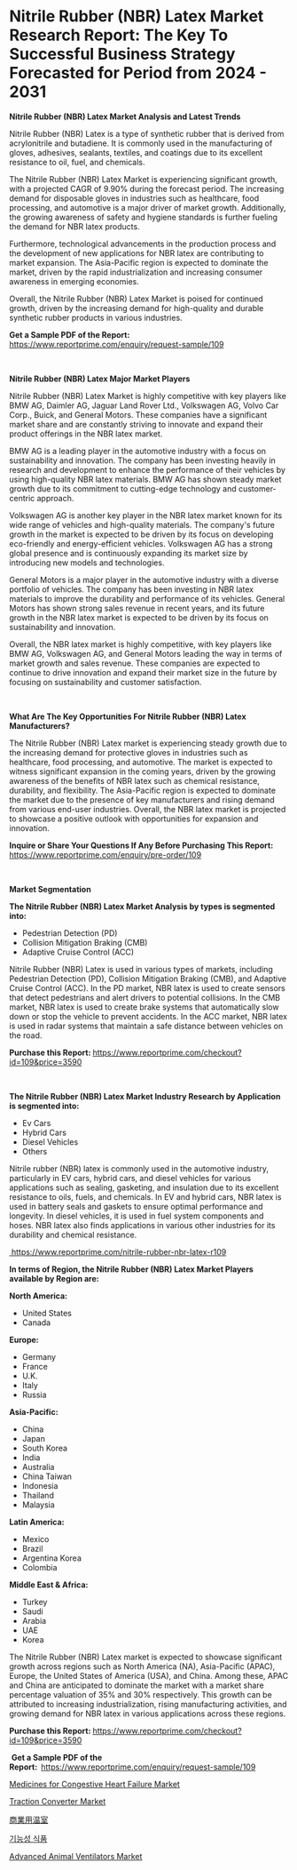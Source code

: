 <p><h1>Nitrile Rubber (NBR) Latex Market Research Report: The Key To Successful Business Strategy Forecasted for Period from 2024 - 2031</h1></p><p><strong>Nitrile Rubber (NBR) Latex Market Analysis and Latest Trends</strong></p>
<p><p>Nitrile Rubber (NBR) Latex is a type of synthetic rubber that is derived from acrylonitrile and butadiene. It is commonly used in the manufacturing of gloves, adhesives, sealants, textiles, and coatings due to its excellent resistance to oil, fuel, and chemicals. </p><p>The Nitrile Rubber (NBR) Latex Market is experiencing significant growth, with a projected CAGR of 9.90% during the forecast period. The increasing demand for disposable gloves in industries such as healthcare, food processing, and automotive is a major driver of market growth. Additionally, the growing awareness of safety and hygiene standards is further fueling the demand for NBR latex products.</p><p>Furthermore, technological advancements in the production process and the development of new applications for NBR latex are contributing to market expansion. The Asia-Pacific region is expected to dominate the market, driven by the rapid industrialization and increasing consumer awareness in emerging economies.</p><p>Overall, the Nitrile Rubber (NBR) Latex Market is poised for continued growth, driven by the increasing demand for high-quality and durable synthetic rubber products in various industries.</p></p>
<p><strong>Get a Sample PDF of the Report:&nbsp;</strong> <a href="https://www.reportprime.com/enquiry/request-sample/109">https://www.reportprime.com/enquiry/request-sample/109</a></p>
<p>&nbsp;</p>
<p><strong>Nitrile Rubber (NBR) Latex Major Market Players</strong></p>
<p><p>Nitrile Rubber (NBR) Latex Market is highly competitive with key players like BMW AG, Daimler AG, Jaguar Land Rover Ltd., Volkswagen AG, Volvo Car Corp., Buick, and General Motors. These companies have a significant market share and are constantly striving to innovate and expand their product offerings in the NBR latex market.</p><p>BMW AG is a leading player in the automotive industry with a focus on sustainability and innovation. The company has been investing heavily in research and development to enhance the performance of their vehicles by using high-quality NBR latex materials. BMW AG has shown steady market growth due to its commitment to cutting-edge technology and customer-centric approach.</p><p>Volkswagen AG is another key player in the NBR latex market known for its wide range of vehicles and high-quality materials. The company's future growth in the market is expected to be driven by its focus on developing eco-friendly and energy-efficient vehicles. Volkswagen AG has a strong global presence and is continuously expanding its market size by introducing new models and technologies.</p><p>General Motors is a major player in the automotive industry with a diverse portfolio of vehicles. The company has been investing in NBR latex materials to improve the durability and performance of its vehicles. General Motors has shown strong sales revenue in recent years, and its future growth in the NBR latex market is expected to be driven by its focus on sustainability and innovation.</p><p>Overall, the NBR latex market is highly competitive, with key players like BMW AG, Volkswagen AG, and General Motors leading the way in terms of market growth and sales revenue. These companies are expected to continue to drive innovation and expand their market size in the future by focusing on sustainability and customer satisfaction.</p></p>
<p>&nbsp;</p>
<p><strong>What Are The Key Opportunities For Nitrile Rubber (NBR) Latex Manufacturers?</strong></p>
<p><p>The Nitrile Rubber (NBR) Latex market is experiencing steady growth due to the increasing demand for protective gloves in industries such as healthcare, food processing, and automotive. The market is expected to witness significant expansion in the coming years, driven by the growing awareness of the benefits of NBR latex such as chemical resistance, durability, and flexibility. The Asia-Pacific region is expected to dominate the market due to the presence of key manufacturers and rising demand from various end-user industries. Overall, the NBR latex market is projected to showcase a positive outlook with opportunities for expansion and innovation.</p></p>
<p><strong>Inquire or Share Your Questions If Any Before Purchasing This Report:</strong> <a href="https://www.reportprime.com/enquiry/pre-order/109">https://www.reportprime.com/enquiry/pre-order/109</a></p>
<p>&nbsp;</p>
<p><strong>Market Segmentation</strong></p>
<p><strong>The Nitrile Rubber (NBR) Latex Market Analysis by types is segmented into:</strong></p>
<p><ul><li>Pedestrian Detection (PD)</li><li>Collision Mitigation Braking (CMB)</li><li>Adaptive Cruise Control (ACC)</li></ul></p>
<p><p>Nitrile Rubber (NBR) Latex is used in various types of markets, including Pedestrian Detection (PD), Collision Mitigation Braking (CMB), and Adaptive Cruise Control (ACC). In the PD market, NBR latex is used to create sensors that detect pedestrians and alert drivers to potential collisions. In the CMB market, NBR latex is used to create brake systems that automatically slow down or stop the vehicle to prevent accidents. In the ACC market, NBR latex is used in radar systems that maintain a safe distance between vehicles on the road.</p></p>
<p><strong>Purchase this Report:&nbsp;</strong><a href="https://www.reportprime.com/checkout?id=109&price=3590">https://www.reportprime.com/checkout?id=109&price=3590</a></p>
<p>&nbsp;</p>
<p><strong>The Nitrile Rubber (NBR) Latex Market Industry Research by Application is segmented into:</strong></p>
<p><ul><li>Ev Cars</li><li>Hybrid Cars</li><li>Diesel Vehicles</li><li>Others</li></ul></p>
<p><p>Nitrile rubber (NBR) latex is commonly used in the automotive industry, particularly in EV cars, hybrid cars, and diesel vehicles for various applications such as sealing, gasketing, and insulation due to its excellent resistance to oils, fuels, and chemicals. In EV and hybrid cars, NBR latex is used in battery seals and gaskets to ensure optimal performance and longevity. In diesel vehicles, it is used in fuel system components and hoses. NBR latex also finds applications in various other industries for its durability and chemical resistance.</p></p>
<p><a href="https://www.reportprime.com/nitrile-rubber-nbr-latex-r109">&nbsp;https://www.reportprime.com/nitrile-rubber-nbr-latex-r109</a></p>
<p><strong>In terms of Region, the Nitrile Rubber (NBR) Latex Market Players available by Region are:</strong></p>
<p>
    <p> <strong> North America: </strong>
        <ul>
            <li>United States</li>
            <li>Canada</li>
        </ul>
        </p> 
    <p> <strong> Europe: </strong>
        <ul>
            <li>Germany</li>
            <li>France</li>
            <li>U.K.</li>
            <li>Italy</li>
            <li>Russia</li>
        </ul>
        </p> 
    <p> <strong> Asia-Pacific: </strong>
        <ul>
            <li>China</li>
            <li>Japan</li>
            <li>South Korea</li>
            <li>India</li>
            <li>Australia</li>
            <li>China Taiwan</li>
            <li>Indonesia</li>
            <li>Thailand</li>
            <li>Malaysia</li>
        </ul>
        </p> 
    <p> <strong> Latin America: </strong>
        <ul>
            <li>Mexico</li>
            <li>Brazil</li>
            <li>Argentina Korea</li>
            <li>Colombia</li>
        </ul>
        </p> 
    <p> <strong> Middle East & Africa: </strong>
        <ul>
            <li>Turkey</li>
            <li>Saudi</li>
            <li>Arabia</li>
            <li>UAE</li>
            <li>Korea</li>
        </ul>
    </p>
    </p>
<p><p>The Nitrile Rubber (NBR) Latex market is expected to showcase significant growth across regions such as North America (NA), Asia-Pacific (APAC), Europe, the United States of America (USA), and China. Among these, APAC and China are anticipated to dominate the market with a market share percentage valuation of 35% and 30% respectively. This growth can be attributed to increasing industrialization, rising manufacturing activities, and growing demand for NBR latex in various applications across these regions.</p></p>
<p><strong>Purchase this Report: </strong><a href="https://www.reportprime.com/checkout?id=109&price=3590">https://www.reportprime.com/checkout?id=109&price=3590</a></p>
<p>&nbsp;<strong>Get a Sample PDF of the Report:&nbsp;&nbsp;</strong><a href="https://www.reportprime.com/enquiry/request-sample/109">https://www.reportprime.com/enquiry/request-sample/109</a></p>
<p><strong></strong></p>
<p><p><a href="https://issuu.com/reportprime-2/docs/medicines-for-congestive-heart-failure-market-size">Medicines for Congestive Heart Failure Market</a></p><p><a href="https://github.com/luckyshygirl/Market-Research-Report-List-5/blob/main/traction-converter-market.md">Traction Converter Market</a></p><p><a href="https://medium.com/@lilliegrant1999/%E5%95%86%E6%A5%AD%E6%B8%A9%E5%AE%A4%E5%B8%82%E5%A0%B4%E3%81%AE%E5%8B%95%E5%90%91%E3%82%92%E6%8E%A2%E3%82%8B-%E3%82%B0%E3%83%AD%E3%83%BC%E3%83%90%E3%83%AB%E3%83%88%E3%83%AC%E3%83%B3%E3%83%89%E3%81%A8%E5%B0%86%E6%9D%A5%E3%81%AE%E6%88%90%E9%95%B7%E8%A6%8B%E9%80%9A%E3%81%97-2024%E5%B9%B4-2031%E5%B9%B4-%E3%81%AF121%E3%83%9A%E3%83%BC%E3%82%B8%E3%81%A7%E3%82%AB%E3%83%90%E3%83%BC%E3%81%95%E3%82%8C%E3%81%A6%E3%81%84%E3%81%BE%E3%81%99-775ba63664a7">商業用温室</a></p><p><a href="https://medium.com/@ineskuvalis/%EA%B8%B0%EB%8A%A5-%EC%8B%9D%ED%92%88-%EC%8B%9C%EC%9E%A5-%EB%B6%84%EC%84%9D-%EB%B3%B4%EA%B3%A0%EC%84%9C-%EC%A7%80%EC%97%AD%EB%B3%84-%EA%B8%80%EB%A1%9C%EB%B2%8C-%ED%86%B5%EC%B0%B0%EB%A0%A5-%EC%9C%A0%ED%98%95-%EC%B9%B4%EB%A1%9C%ED%85%8C%EB%85%B8%EC%9D%B4%EB%93%9C-%EC%8B%9D%EC%9D%B4-%EC%84%AC%EC%9C%A0-%EC%A7%80%EB%B0%A9%EC%82%B0-%EB%AF%B8%EB%84%A4%EB%9E%84-%ED%94%84%EB%A1%9C%EB%B0%94%EC%9D%B4%EC%98%A4%ED%8B%B1%EC%8A%A4-%EB%B0%8F-%ED%94%84%EB%A6%AC%EB%B0%94%EC%9D%B4%EC%98%A4%ED%8B%B1%EC%8A%A4-%EB%B9%84%ED%83%80%EB%AF%BC-%EB%B0%8F-%EC%9D%91%EC%9A%A9-%ED%94%84%EB%A1%9C%EA%B7%B8%EB%9E%A8-%EB%B2%A0%EC%9D%B4%EC%BB%A4%EB%A6%AC-750c7d8843c8">기능성 식품</a></p><p><a href="https://medium.com/@dorothybrooks53/global-advanced-animal-ventilators-market-size-is-expected-to-experience-a-cagr-of-7-6-8c5db08ac01d">Advanced Animal Ventilators Market</a></p></p>